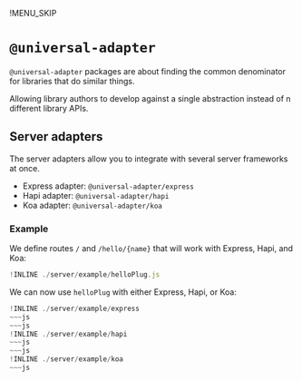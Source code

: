 !MENU_SKIP

# `@universal-adapter`

`@universal-adapter` packages are about finding the common denominator for libraries that do similar things.

Allowing library authors to develop against a single abstraction instead of n different library APIs.

## Server adapters

The server adapters allow you to integrate with several server frameworks at once.

 - Express adapter: `@universal-adapter/express`
 - Hapi adapter: `@universal-adapter/hapi`
 - Koa adapter: `@universal-adapter/koa`

### Example

We define routes `/` and `/hello/{name}` that will work with Express, Hapi, and Koa:

~~~js
!INLINE ./server/example/helloPlug.js
~~~

We can now use `helloPlug` with either Express, Hapi, or Koa:

~~~js
!INLINE ./server/example/express
~~~js
~~~js
!INLINE ./server/example/hapi
~~~js
~~~js
!INLINE ./server/example/koa
~~~js
